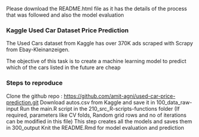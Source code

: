 Please download the README.html file as it has the details of the process that was followed and also the model evaluation

### Kaggle Used Car Dataset Price Prediction

The Used Cars dataset from Kaggle has over 370K ads scraped with Scrapy from Ebay-Kleinanzeigen.

The objective of this task is to create a machine learning model to predict which of the cars listed in the future are cheap

### Steps to reproduce

Clone the github repo : https://github.com/amit-agni/used-car-price-prediction.git
Download autos.csv from Kaggle and save it in 100_data_raw-input
Run the main.R script in the 210_src_R-scripts-functions folder (If required, parameters like CV folds, Random grid rows and no of iterations can be modified in this file)
This step creates all the models and saves them in 300_output
Knit the README.Rmd for model evaluation and prediction
